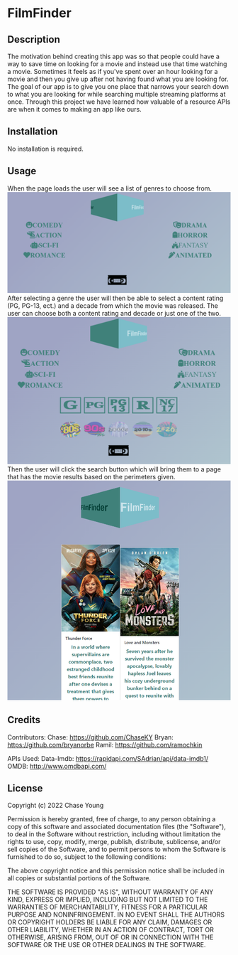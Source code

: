 # FilmFinder

## Description
The motivation behind creating this app was so that people could have a way to save time on looking for a movie and instead use
that time watching a movie. Sometimes it feels as if you've spent over an hour looking for a movie and then you give up after
not having found what you are looking for. The goal of our app is to give you one place that narrows your search down to what you
are looking for while searching multiple streaming platforms at once. Through this project we have learned how valuable of a
resource APIs are when it comes to making an app like ours.

## Installation
No installation is required.

## Usage

When the page loads the user will see a list of genres to choose from.
![Homepage1](assets/Images/homepage1.png)
After selecting a genre the user will then be able to select a content rating (PG, PG-13, ect.) and a decade from which the movie was released. The user can choose both a content rating and decade or just one of the two.
![Homepage2](assets/Images/Homepage2.png)
Then the user will click the search button which will bring them to a page that has the movie results based on the perimeters
given.
![results](assets/Images/results.png)

## Credits
Contributors:
    Chase: https://github.com/ChaseKY
    Bryan: https://github.com/bryanorbe
    Ramil: https://github.com/ramochkin
    
APIs Used:
    Data-Imdb: https://rapidapi.com/SAdrian/api/data-imdb1/
    OMDB: http://www.omdbapi.com/

## License
Copyright (c) 2022 Chase Young

Permission is hereby granted, free of charge, to any person obtaining a copy of this software and associated documentation files (the "Software"), to deal in the Software without restriction, including without limitation the rights to use, copy, modify, merge, publish, distribute, sublicense, and/or sell copies of the Software, and to permit persons to whom the Software is furnished to do so, subject to the following conditions:

The above copyright notice and this permission notice shall be included in all copies or substantial portions of the Software.

THE SOFTWARE IS PROVIDED "AS IS", WITHOUT WARRANTY OF ANY KIND, EXPRESS OR IMPLIED, INCLUDING BUT NOT LIMITED TO THE WARRANTIES OF MERCHANTABILITY, FITNESS FOR A PARTICULAR PURPOSE AND NONINFRINGEMENT. IN NO EVENT SHALL THE AUTHORS OR COPYRIGHT HOLDERS BE LIABLE FOR ANY CLAIM, DAMAGES OR OTHER LIABILITY, WHETHER IN AN ACTION OF CONTRACT, TORT OR OTHERWISE, ARISING FROM, OUT OF OR IN CONNECTION WITH THE SOFTWARE OR THE USE OR OTHER DEALINGS IN THE SOFTWARE.
